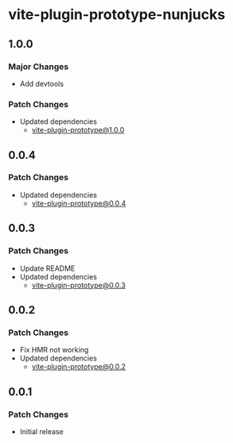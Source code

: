 # vite-plugin-prototype-nunjucks

## 1.0.0

### Major Changes

- Add devtools

### Patch Changes

- Updated dependencies
  - vite-plugin-prototype@1.0.0

## 0.0.4

### Patch Changes

- Updated dependencies
  - vite-plugin-prototype@0.0.4

## 0.0.3

### Patch Changes

- Update README
- Updated dependencies
  - vite-plugin-prototype@0.0.3

## 0.0.2

### Patch Changes

- Fix HMR not working
- Updated dependencies
  - vite-plugin-prototype@0.0.2

## 0.0.1

### Patch Changes

- Initial release
